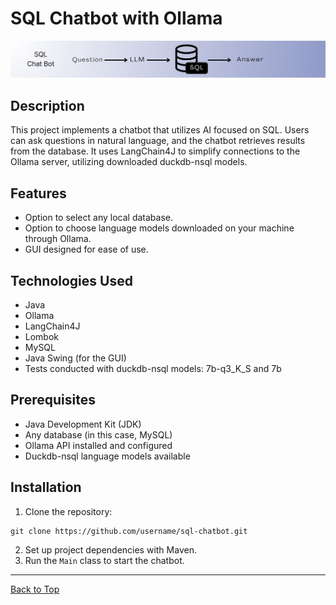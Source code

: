 # SQL Chatbot with Ollama

![Imagem chat bot sql](src/main/resources/static/img/SQLBot.png)

## Description
This project implements a chatbot that utilizes AI focused on SQL. Users can ask questions in natural language, and the chatbot retrieves results from the database. It uses LangChain4J to simplify connections to the Ollama server, utilizing downloaded duckdb-nsql models.

## Features

- Option to select any local database.
- Option to choose language models downloaded on your machine through Ollama.
- GUI designed for ease of use.

## Technologies Used

- Java
- Ollama
- LangChain4J
- Lombok
- MySQL
- Java Swing (for the GUI)
- Tests conducted with duckdb-nsql models: 7b-q3_K_S and 7b

## Prerequisites

- Java Development Kit (JDK)
- Any database (in this case, MySQL)
- Ollama API installed and configured
- Duckdb-nsql language models available

## Installation

1. Clone the repository:
```
git clone https://github.com/username/sql-chatbot.git
```
2. Set up project dependencies with Maven.
3. Run the `Main` class to start the chatbot.
---
[Back to Top](#)